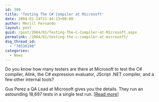 ```yaml
---
id: 390
title: 'Testing The C# Compiler at Microsoft'
date: 2004-01-24T21:44:13+00:00
author: Merill Fernando
layout: post
guid: /post/2004/01/Testing-The-C-Compiler-at-Microsoft.aspx
permalink: /2004/01/testing-the-c-compiler-at-microsoft/
dsq_thread_id:
  - "78536198"
categories:
  - News
---
```

<body xmlns="http://www.w3.org/1999/xhtml">
    <div class="Section1">
        <p class="MsoNormal">
            Do you know how many testers are there at Microsoft to test the C# compiler, Alink,
            the C# expression evaluator, JScript .NET compiler, and a few other internal tools?
        </p>
        <p class="MsoNormal">
            Gus Perez a QA Lead at Microsoft gives you the details. They run an astounding 18,697
            tests in a single test run. [<a href="http://www.jixal.com/blog/archives/000085.html">Read
            more</a>]
        </p>
    </div>
</body>